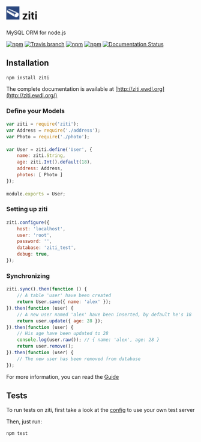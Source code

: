 # <img src="/docs/images/logo.png" alt="ziti - MySQL ORM for Node.js" width="35" height="35"> ziti

 MySQL ORM for node.js

[![npm](https://img.shields.io/npm/v/ziti.svg)](https://www.npmjs.com/package/ziti)
[![Travis branch](https://img.shields.io/travis/shaoner/ziti/master.svg)](https://travis-ci.org/shaoner/ziti)
[![npm](https://img.shields.io/npm/l/ziti.svg)](https://www.npmjs.com/package/ziti)
[![npm](https://img.shields.io/npm/dm/ziti.svg)](https://www.npmjs.com/package/ziti)
[![Documentation Status](https://readthedocs.org/projects/ziti/badge/?version=latest)](https://readthedocs.org/projects/ziti/?badge=latest)

## Installation

```
npm install ziti
```

The complete documentation is available at [http://ziti.ewdl.org](http://ziti.ewdl.org/)

### Define your Models

```javascript
var ziti = require('ziti');
var Address = require('./address');
var Photo = require('./photo');

var User = ziti.define('User', {
    name: ziti.String,
    age: ziti.Int().default(18),
    address: Address,
    photos: [ Photo ]
});

module.exports = User;
```

### Setting up ziti

```javascript
ziti.configure({
    host: 'localhost',
    user: 'root',
    password: '',
    database: 'ziti_test',
    debug: true,
});
```

### Synchronizing

```javascript
ziti.sync().then(function () {
    // A table 'user' have been created
    return User.save({ name: 'alex' });
}).then(function (user) {
    // A new user named 'alex' have been inserted, by default he's 18
    return user.update({ age: 28 });
}).then(function (user) {
    // His age have been updated to 28
    console.log(user.raw()); // { name: 'alex', age: 28 }
    return user.remove();
}).then(function (user) {
    // The new user has been removed from database
});
```

For more information, you can read the [Guide](http://ziti.ewdl.org/en/latest/tutorial/getting-started/)

## Tests

To run tests on ziti, first take a look at the [config](/test/config.js) to use your own test server

Then, just run:

```
npm test
```
